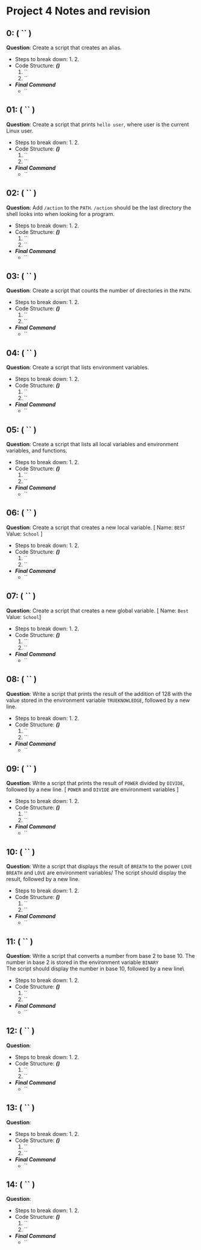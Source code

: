 # Project 4 Notes and revision

## 0: ( `` )
**Question**: Create a script that creates an alias.
- Steps to break down:
    1. 
    2. 
- Code Structure: ***()***
    1. ``
    2. ``
- ***Final Command***
	- ``

## 01: ( `` )
**Question**: Create a script that prints `hello user`, where user is the current Linux user.
- Steps to break down:
    1. 
    2. 
- Code Structure: ***()***
    1. ``
    2. ``
- ***Final Command***
	- ``

## 02: ( `` )
**Question**: Add `/action` to the `PATH`. `/action` should be the last directory the shell looks into when looking for a program.
- Steps to break down:
    1. 
    2. 
- Code Structure: ***()***
    1. ``
    2. ``
- ***Final Command***
	- ``

## 03: ( `` )
**Question**: Create a script that counts the number of directories in the `PATH`.
- Steps to break down:
    1. 
    2. 
- Code Structure: ***()***
    1. ``
    2. ``
- ***Final Command***
	- ``

## 04: ( `` )
**Question**: Create a script that lists environment variables.
- Steps to break down:
    1. 
    2. 
- Code Structure: ***()***
    1. ``
    2. ``
- ***Final Command***
	- ``

## 05: ( `` )
**Question**: Create a script that lists all local variables and environment variables, and functions.
- Steps to break down:
    1. 
    2. 
- Code Structure: ***()***
    1. ``
    2. ``
- ***Final Command***
	- ``

## 06: ( `` )
**Question**: Create a script that creates a new local variable. [ Name: `BEST` Value: `School` ]
- Steps to break down:
    1. 
    2. 
- Code Structure: ***()***
    1. ``
    2. ``
- ***Final Command***
	- ``

## 07: ( `` )
**Question**: Create a script that creates a new global variable. [ Name: `Best` Value: `School`]
- Steps to break down:
    1. 
    2. 
- Code Structure: ***()***
    1. ``
    2. ``
- ***Final Command***
	- ``

## 08: ( `` )
**Question**: Write a script that prints the result of the addition of 128 with the value stored in the environment variable `TRUEKNOWLEDGE`, followed by a new line.
- Steps to break down:
    1. 
    2. 
- Code Structure: ***()***
    1. ``
    2. ``
- ***Final Command***
	- ``

## 09: ( `` )
**Question**: Write a script that prints the result of `POWER` divided by `DIVIDE`, followed by a new line.
[ `POWER` and `DIVIDE` are environment variables ]
- Steps to break down:
    1. 
    2. 
- Code Structure: ***()***
    1. ``
    2. ``
- ***Final Command***
	- ``

## 10: ( `` )
**Question**: Write a script that displays the result of `BREATH` to the power `LOVE`
`BREATH` and `LOVE` are environment variables/
The script should display the result, followed by a new line.
- Steps to break down:
    1. 
    2. 
- Code Structure: ***()***
    1. ``
    2. ``
- ***Final Command***
	- ``

## 11: ( `` )
**Question**: Write a script that converts a number from base 2 to base 10.
The number in base 2 is stored in the environment variable `BINARY`\
The script should display the number in base 10, followed by a new line\
- Steps to break down:
    1. 
    2. 
- Code Structure: ***()***
    1. ``
    2. ``
- ***Final Command***
	- ``

## 12: ( `` )
**Question**:
- Steps to break down:
    1. 
    2. 
- Code Structure: ***()***
    1. ``
    2. ``
- ***Final Command***
	- ``

## 13: ( `` )
**Question**:
- Steps to break down:
    1. 
    2. 
- Code Structure: ***()***
    1. ``
    2. ``
- ***Final Command***
	- ``

## 14: ( `` )
**Question**:
- Steps to break down:
    1. 
    2. 
- Code Structure: ***()***
    1. ``
    2. ``
- ***Final Command***
	- ``

